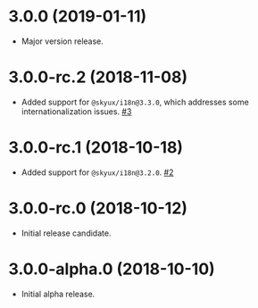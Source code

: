 # 3.0.0 (2019-01-11)

- Major version release.

# 3.0.0-rc.2 (2018-11-08)

- Added support for `@skyux/i18n@3.3.0`, which addresses some internationalization issues. [#3](https://github.com/blackbaud/skyux-link-records/pull/3)

# 3.0.0-rc.1 (2018-10-18)

- Added support for `@skyux/i18n@3.2.0`. [#2](https://github.com/blackbaud/skyux-link-records/pull/2)

# 3.0.0-rc.0 (2018-10-12)

- Initial release candidate.

# 3.0.0-alpha.0 (2018-10-10)

- Initial alpha release.

